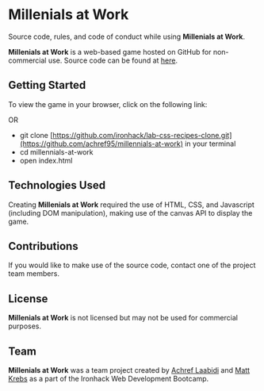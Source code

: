 # Millenials at Work

Source code, rules, and code of conduct while using **Millenials at Work**.

**Millenials at Work** is a web-based game hosted on GitHub for non-commercial use. Source code can be found at [here](https://github.com/achref95/millennials-at-work/tree/main).

## Getting Started

To view the game in your browser, click on the following link: 

OR

- git clone [https://github.com/ironhack/lab-css-recipes-clone.git](https://github.com/achref95/millennials-at-work) in your terminal
- cd millennials-at-work
- open index.html

## Technologies Used

Creating **Millenials at Work** required the use of HTML, CSS, and Javascript (including DOM manipulation), making use of the canvas API to display the game.

## Contributions

If you would like to make use of the source code, contact one of the project team members.

## License

**Millenials at Work** is not licensed but may not be used for commercial purposes.

## Team 

**Millenials at Work** was a team project created by [Achref Laabidi](https://github.com/achref95) and [Matt Krebs](https://github.com/MatteKrebs) as a part of the Ironhack Web Development Bootcamp.


